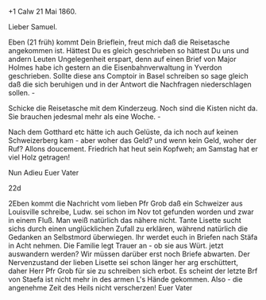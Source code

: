 +1 Calw 21 Mai 1860.

Lieber Samuel.

Eben (21 früh) kommt Dein Brieflein, freut mich daß die Reisetasche angekommen ist. Hättest Du es gleich geschrieben so hättest Du uns und andern Leuten Ungelegenheit erspart, denn auf einen Brief von Major Holmes habe ich gestern an die Eisenbahnverwaltung in Yverdon geschrieben. Sollte diese ans Comptoir in Basel schreiben so sage gleich daß die sich beruhigen und in der Antwort die Nachfragen niederschlagen sollen. -

Schicke die Reisetasche mit dem Kinderzeug. Noch sind die Kisten nicht da. Sie brauchen jedesmal mehr als eine Woche. -

Nach dem Gotthard etc hätte ich auch Gelüste, da ich noch auf keinen Schweizerberg kam - aber woher das Geld? und wenn kein Geld, woher der Ruf? Allons doucement. Friedrich hat heut sein Kopfweh; am Samstag hat er viel Holz getragen!

 Nun Adieu
 Euer Vater


 22d

2Eben kommt die Nachricht vom lieben Pfr Grob daß ein Schweizer aus Louisville schreibe, Ludw. sei schon im Nov tot gefunden worden und zwar in einem Fluß. Man weiß natürlich das nähere nicht. Tante Lisette sucht sichs durch einen unglücklichen Zufall zu erklären, während natürlich die Gedanken an Selbstmord überwiegen. Ihr werdet euch in Briefen nach Stäfa in Acht nehmen. Die Familie legt Trauer an - ob sie aus Würt. jetzt auswandern werden? Wir müssen darüber erst noch Briefe abwarten. Der Nervenzustand der lieben Lisette sei schon länger her arg erschüttert, daher Herr Pfr Grob für sie zu schreiben sich erbot. Es scheint der letzte Brf von Staefa ist nicht mehr in des armen L's Hände gekommen. Also - die angenehme Zeit des Heils nicht verscherzen!
 Euer Vater

